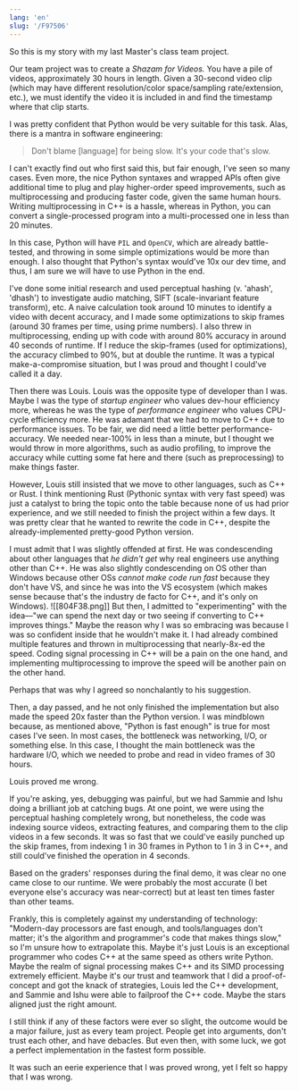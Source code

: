```yaml
---
lang: 'en'
slug: '/F97506'
---
```


So this is my story with my last Master's class team project.

Our team project was to create a _Shazam for Videos._ You have a pile of videos, approximately 30 hours in length. Given a 30-second video clip (which may have different resolution/color space/sampling rate/extension, etc.), we must identify the video it is included in and find the timestamp where that clip starts.

I was pretty confident that Python would be very suitable for this task. Alas, there is a mantra in software engineering:

> Don't blame \[language\] for being slow. It's your code that's slow.

I can't exactly find out who first said this, but fair enough, I've seen so many cases. Even more, the nice Python syntaxes and wrapped APIs often give additional time to plug and play higher-order speed improvements, such as multiprocessing and producing faster code, given the same human hours. Writing multiprocessing in C++ is a hassle, whereas in Python, you can convert a single-processed program into a multi-processed one in less than 20 minutes.

In this case, Python will have `PIL` and `OpenCV`, which are already battle-tested, and throwing in some simple optimizations would be more than enough. I also thought that Python's syntax would've 10x our dev time, and thus, I am sure we will have to use Python in the end.

I've done some initial research and used perceptual hashing (v. 'ahash', 'dhash') to investigate audio matching, SIFT (scale-invariant feature transform), etc. A naive calculation took around 10 minutes to identify a video with decent accuracy, and I made some optimizations to skip frames (around 30 frames per time, using prime numbers). I also threw in multiprocessing, ending up with code with around 80% accuracy in around 40 seconds of runtime. If I reduce the skip-frames (used for optimizations), the accuracy climbed to 90%, but at double the runtime. It was a typical make-a-compromise situation, but I was proud and thought I could've called it a day.

Then there was Louis. Louis was the opposite type of developer than I was. Maybe I was the type of _startup engineer_ who values dev-hour efficiency more, whereas he was the type of _performance engineer_ who values CPU-cycle efficiency more. He was adamant that we had to move to C++ due to performance issues. To be fair, we did need a little better performance-accuracy. We needed near-100% in less than a minute, but I thought we would throw in more algorithms, such as audio profiling, to improve the accuracy while cutting some fat here and there (such as preprocessing) to make things faster.

However, Louis still insisted that we move to other languages, such as C++ or Rust. I think mentioning Rust (Pythonic syntax with very fast speed) was just a catalyst to bring the topic onto the table because none of us had prior experience, and we still needed to finish the project within a few days. It was pretty clear that he wanted to rewrite the code in C++, despite the already-implemented pretty-good Python version.

I must admit that I was slightly offended at first. He was condescending about other languages that _he didn't get_ why real engineers use anything other than C++. He was also slightly condescending on OS other than Windows because other OSs _cannot make code run fast_ because they don't have VS, and since he was into the VS ecosystem (which makes sense because that's the industry de facto for C++, and it's only on Windows).
![[804F38.png]]
But then, I admitted to "experimenting" with the idea—"we can spend the next day or two seeing if converting to C++ improves things." Maybe the reason why I was so embracing was because I was so confident inside that he wouldn't make it. I had already combined multiple features and thrown in multiprocessing that nearly-8x-ed the speed. Coding signal processing in C++ will be a pain on the one hand, and implementing multiprocessing to improve the speed will be another pain on the other hand.

Perhaps that was why I agreed so nonchalantly to his suggestion.

Then, a day passed, and he not only finished the implementation but also made the speed 20x faster than the Python version. I was mindblown because, as mentioned above, "Python is fast enough" is true for most cases I've seen. In most cases, the bottleneck was networking, I/O, or something else. In this case, I thought the main bottleneck was the hardware I/O, which we needed to probe and read in video frames of 30 hours.

Louis proved me wrong.

If you're asking, yes, debugging was painful, but we had Sammie and Ishu doing a brilliant job at catching bugs. At one point, we were using the perceptual hashing completely wrong, but nonetheless, the code was indexing source videos, extracting features, and comparing them to the clip videos in a few seconds. It was so fast that we could've easily punched up the skip frames, from indexing 1 in 30 frames in Python to 1 in 3 in C++, and still could've finished the operation in 4 seconds.

Based on the graders' responses during the final demo, it was clear no one came close to our runtime. We were probably the most accurate (I bet everyone else's accuracy was near-correct) but at least ten times faster than other teams.

Frankly, this is completely against my understanding of technology: "Modern-day processors are fast enough, and tools/languages don't matter; it's the algorithm and programmer's code that makes things slow," so I'm unsure how to extrapolate this. Maybe it's just Louis is an exceptional programmer who codes C++ at the same speed as others write Python. Maybe the realm of signal processing makes C++ and its SIMD processing extremely efficient. Maybe it's our trust and teamwork that I did a proof-of-concept and got the knack of strategies, Louis led the C++ development, and Sammie and Ishu were able to failproof the C++ code. Maybe the stars aligned just the right amount.

I still think if any of these factors were ever so slight, the outcome would be a major failure, just as every team project. People get into arguments, don't trust each other, and have debacles. But even then, with some luck, we got a perfect implementation in the fastest form possible.

It was such an eerie experience that I was proved wrong, yet I felt so happy that I was wrong.
